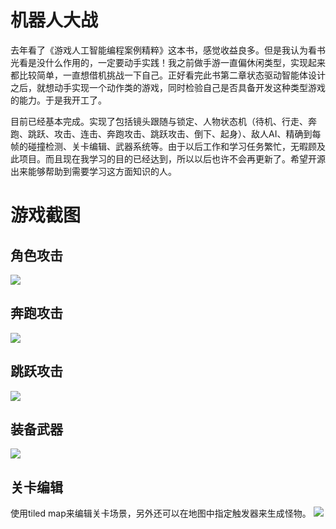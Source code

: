 # 机器人大战
去年看了《游戏人工智能编程案例精粹》这本书，感觉收益良多。但是我认为看书光看是没什么作用的，一定要动手实践！我之前做手游一直偏休闲类型，实现起来都比较简单，一直想借机挑战一下自己。正好看完此书第二章状态驱动智能体设计之后，就想动手实现一个动作类的游戏，同时检验自己是否具备开发这种类型游戏的能力。于是我开工了。

目前已经基本完成。实现了包括镜头跟随与锁定、人物状态机（待机、行走、奔跑、跳跃、攻击、连击、奔跑攻击、跳跃攻击、倒下、起身）、敌人AI、精确到每帧的碰撞检测、关卡编辑、武器系统等。由于以后工作和学习任务繁忙，无暇顾及此项目。而且现在我学习的目的已经达到，所以以后也许不会再更新了。希望开源出来能够帮助到需要学习这方面知识的人。

# 游戏截图
## 角色攻击
![](http://igameday.com/usr/uploads/2016/01/2626782384.png)

## 奔跑攻击
![](http://igameday.com/usr/uploads/2016/01/760998095.png)

## 跳跃攻击
![](http://igameday.com/usr/uploads/2016/01/185321335.png)

## 装备武器
![](http://igameday.com/usr/uploads/2016/01/1225024919.png)

## 关卡编辑
使用tiled map来编辑关卡场景，另外还可以在地图中指定触发器来生成怪物。
![](http://igameday.com/usr/uploads/2016/01/2625045085.png)
